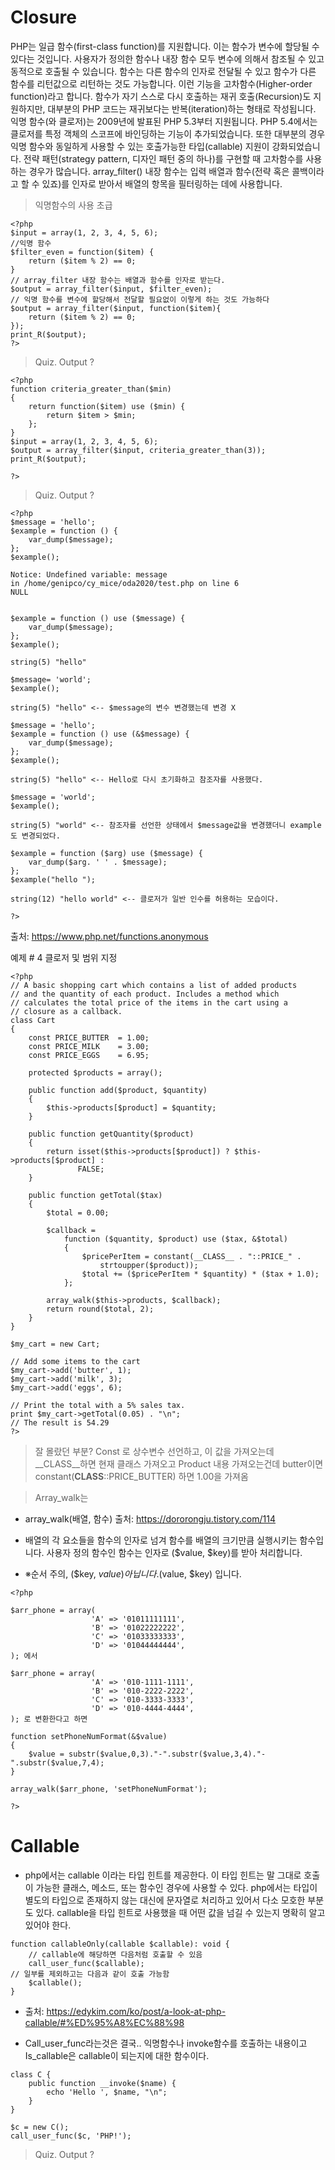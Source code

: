 # Closure

PHP는 일급 함수(first-class function)를 지원합니다. 이는 함수가 변수에 할당될 수 있다는 것입니다. 사용자가 정의한 함수나 내장 함수 모두 변수에 의해서 참조될 수 있고 동적으로 호출될 수 있습니다. 함수는 다른 함수의 인자로 전달될 수 있고 함수가 다른 함수를 리턴값으로 리턴하는 것도 가능합니다. 이런 기능을 고차함수(Higher-order function)라고 합니다.
함수가 자기 스스로 다시 호출하는 재귀 호출(Recursion)도 지원하지만, 대부분의 PHP 코드는 재귀보다는 반복(iteration)하는 형태로 작성됩니다.
익명 함수(와 클로저)는 2009년에 발표된 PHP 5.3부터 지원됩니다.
PHP 5.4에서는 클로저를 특정 객체의 스코프에 바인딩하는 기능이 추가되었습니다. 또한 대부분의 경우 익명 함수와 동일하게 사용할 수 있는 호출가능한 타입(callable) 지원이 강화되었습니다.
전략 패턴(strategy pattern, 디자인 패턴 중의 하나)를 구현할 때 고차함수를 사용하는 경우가 많습니다. array_filter() 내장 함수는 입력 배열과 함수(전략 혹은 콜백이라고 할 수 있죠)를 인자로 받아서 배열의 항목을 필터링하는 데에 사용합니다.


> 익명함수의 사용 초급
```
<?php
$input = array(1, 2, 3, 4, 5, 6);
//익명 함수
$filter_even = function($item) {
    return ($item % 2) == 0;
}
// array_filter 내장 함수는 배열과 함수를 인자로 받는다.
$output = array_filter($input, $filter_even);
// 익명 함수를 변수에 할당해서 전달할 필요없이 이렇게 하는 것도 가능하다
$output = array_filter($input, function($item){
    return ($item % 2) == 0;
});
print_R($output);
?>
```
> Quiz. Output ?
```
<?php
function criteria_greater_than($min)
{
    return function($item) use ($min) {
        return $item > $min;
    };
}
$input = array(1, 2, 3, 4, 5, 6);
$output = array_filter($input, criteria_greater_than(3));
print_R($output);

?>
```
> Quiz. Output ?

```
<?php
$message = 'hello';
$example = function () {
    var_dump($message);
};
$example();

Notice: Undefined variable: message in /home/genipco/cy_mice/oda2020/test.php on line 6
NULL


$example = function () use ($message) {
    var_dump($message);
};
$example();

string(5) "hello"

$message= 'world';
$example();

string(5) "hello" <-- $message의 변수 변경했는데 변경 X

$message = 'hello';
$example = function () use (&$message) {
    var_dump($message);
};
$example();

string(5) "hello" <-- Hello로 다시 초기화하고 참조자를 사용했다.

$message = 'world';
$example();

string(5) "world" <-- 참조자를 선언한 상태에서 $message값을 변경했더니 example도 변경되었다.

$example = function ($arg) use ($message) {
    var_dump($arg. ' ' . $message);
};
$example("hello "); 

string(12) "hello world" <-- 클로저가 일반 인수를 허용하는 모습이다.

?>
```


출처: <https://www.php.net/functions.anonymous> 

예제 # 4 클로저 및 범위 지정
```
<?php
// A basic shopping cart which contains a list of added products
// and the quantity of each product. Includes a method which
// calculates the total price of the items in the cart using a
// closure as a callback.
class Cart
{
    const PRICE_BUTTER  = 1.00;
    const PRICE_MILK    = 3.00;
    const PRICE_EGGS    = 6.95;

    protected $products = array();
    
    public function add($product, $quantity)
    {
        $this->products[$product] = $quantity;
    }
    
    public function getQuantity($product)
    {
        return isset($this->products[$product]) ? $this->products[$product] :
               FALSE;
    }
    
    public function getTotal($tax)
    {
        $total = 0.00;
        
        $callback =
            function ($quantity, $product) use ($tax, &$total)
            {
                $pricePerItem = constant(__CLASS__ . "::PRICE_" .
                    strtoupper($product));
                $total += ($pricePerItem * $quantity) * ($tax + 1.0);
            };
        
        array_walk($this->products, $callback);
        return round($total, 2);
    }
}

$my_cart = new Cart;

// Add some items to the cart
$my_cart->add('butter', 1);
$my_cart->add('milk', 3);
$my_cart->add('eggs', 6);

// Print the total with a 5% sales tax.
print $my_cart->getTotal(0.05) . "\n";
// The result is 54.29
?>
```

> 잘 몰랐던 부분? Const 로 상수변수 선언하고, 이 값을 가져오는데   
> __CLASS__하면 현재 클래스 가져오고 Product 내용 가져오는건데 butter이면   
> constant(__CLASS__::PRICE_BUTTER) 하면 1.00을 가져옴   

> Array_walk는

* array_walk(배열, 함수) 출처: https://dororongju.tistory.com/114

* 배열의 각 요소들을 함수의 인자로 넘겨 함수를 배열의 크기만큼 실행시키는 함수입니다.
사용자 정의 함수인 함수는 인자로 ($value, $key)를 받아 처리합니다.

* ※순서 주의, ($key, $value) 아닙니다. ($value, $key) 입니다.
```
<?php

$arr_phone = array(
                  'A' => '01011111111',
                  'B' => '01022222222',
                  'C' => '01033333333',
                  'D' => '01044444444',
); 에서

$arr_phone = array(
                  'A' => '010-1111-1111',
                  'B' => '010-2222-2222',
                  'C' => '010-3333-3333',
                  'D' => '010-4444-4444',
); 로 변환한다고 하면

function setPhoneNumFormat(&$value)
{
    $value = substr($value,0,3)."-".substr($value,3,4)."-".substr($value,7,4);
}

array_walk($arr_phone, 'setPhoneNumFormat');

?>
```

# Callable

* php에서는 callable 이라는 타입 힌트를 제공한다. 이 타입 힌트는 말 그대로 호출이 가능한 클래스, 메소드, 또는 함수인 경우에 사용할 수 있다. php에서는 타입이 별도의 타입으로 존재하지 않는 대신에 문자열로 처리하고 있어서 다소 모호한 부분도 있다. callable을 타입 힌트로 사용했을 때 어떤 값을 넘길 수 있는지 명확히 알고 있어야 한다.
```
function callableOnly(callable $callable): void {
    // callable에 해당하면 다음처럼 호출할 수 있음
    call_user_func($callable);
// 일부를 제외하고는 다음과 같이 호출 가능함
    $callable();
}
```

* 출처: <https://edykim.com/ko/post/a-look-at-php-callable/#%ED%95%A8%EC%88%98> 

* Call_user_func라는것은 결국.. 익명함수나 invoke함수를 호출하는 내용이고
Is_callable은 callable이 되는지에 대한 함수이다.

```
class C {
    public function __invoke($name) {
        echo 'Hello ', $name, "\n";
    }
}

$c = new C();
call_user_func($c, 'PHP!');
```

> Quiz. Output ? 

